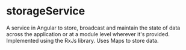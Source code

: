 # storageService
A service in Angular to store, broadcast and maintain the state of data across the application or at a module level wherever it's provided.
Implemented using the RxJs library.
Uses Maps to store data.
